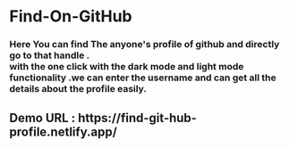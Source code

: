 # Find-On-GitHub
<h3>Here You can find The anyone's profile of github and directly go to that handle .
<br/> with the one click with the dark mode and light mode functionality .we can enter the username and can get all the details about the profile easily.<br/>
</h3>

<h2>Demo URL : https://find-git-hub-profile.netlify.app/</h2>
